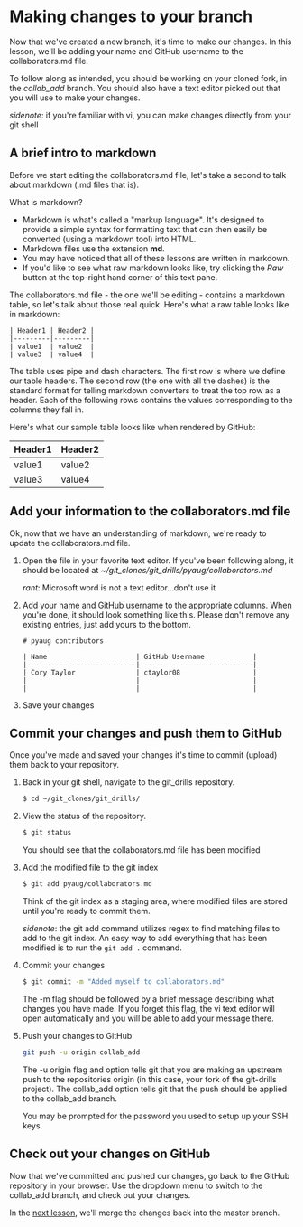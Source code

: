 # Making changes to your branch
Now that we've created a new branch, it's time to make our changes. In this lesson, we'll be adding your name and GitHub username to the collaborators.md file.

To follow along as intended, you should be working on your cloned fork, in the *collab_add* branch. You should also have a text editor picked out that you will use to make your changes.

*sidenote*: if you're familiar with vi, you can make changes directly from your git shell

## A brief intro to markdown
Before we start editing the collaborators.md file, let's take a second to talk about markdown (.md files that is).

What is markdown?
- Markdown is what's called a "markup language". It's designed to provide a simple syntax for formatting text that can then easily be converted (using a markdown tool) into HTML. 
- Markdown files use the extension **md**.
- You may have noticed that all of these lessons are written in markdown.
- If you'd like to see what raw markdown looks like, try clicking the *Raw* button at the top-right hand corner of this text pane.

The collaborators.md file - the one we'll be editing - contains a markdown table, so let's talk about those real quick. Here's what a raw table looks like in markdown:

```
| Header1 | Header2 |
|---------|---------|
| value1  | value2  |
| value3  | value4  |
```

The table uses pipe and dash characters. The first row is where we define our table headers. The second row (the one with all the dashes) is the standard format for telling markdown converters to treat the top row as a header. Each of the following rows contains the values corresponding to the columns they fall in.

Here's what our sample table looks like when rendered by GitHub:

| Header1 | Header2 |
|---------|---------|
| value1  | value2  |
| value3  | value4  |

## Add your information to the collaborators.md file
Ok, now that we have an understanding of markdown, we're ready to update the collaborators.md file.

1. Open the file in your favorite text editor. If you've been following along, it should be located at *~/git_clones/git_drills/pyaug/collaborators.md*

    *rant*: Microsoft word is not a text editor...don't use it

2. Add your name and GitHub username to the appropriate columns. When you're done, it should look something like this. Please don't remove any existing entries, just add yours to the bottom.

    ```
    # pyaug contributors

    | Name                      | GitHub Username            |
    |---------------------------|----------------------------|
    | Cory Taylor               | ctaylor08                  |
    |                           |                            |
    |                           |                            |
    ```

3. Save your changes

## Commit your changes and push them to GitHub
Once you've made and saved your changes it's time to commit (upload) them back to your repository.

1. Back in your git shell, navigate to the git_drills repository.
    
    ```bash
    $ cd ~/git_clones/git_drills/
    ```

2. View the status of the repository.

    ```bash
    $ git status
    ```

    You should see that the collaborators.md file has been modified

3. Add the modified file to the git index

    ```bash
    $ git add pyaug/collaborators.md
    ```

    Think of the git index as a staging area, where modified files are stored until you're ready to commit them.

    *sidenote*: the git add command utilizes regex to find matching files to add to the git index. An easy way to add everything that has been modified is to run the ```git add .``` command.

4. Commit your changes

    ```bash
    $ git commit -m "Added myself to collaborators.md"
    ```

    The -m flag should be followed by a brief message describing what changes you have made. If you forget this flag, the vi text editor will open automatically and you will be able to add your message there.

5. Push your changes to GitHub

    ```bash
    git push -u origin collab_add
    ```

    The -u origin flag and option tells git that you are making an upstream push to the repositories origin (in this case, your fork of the git-drills project). The collab_add option tells git that the push should be applied to the collab_add branch.

    You may be prompted for the password you used to setup up your SSH keys.

## Check out your changes on GitHub
Now that we've committed and pushed our changes, go back to the GitHub repository in your browser. Use the dropdown menu to switch to the collab_add branch, and check out your changes.

In the [next lesson](9-merge-branches.md), we'll merge the changes back into the master branch.

